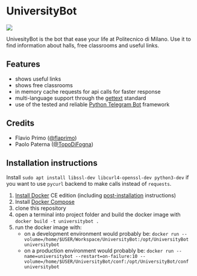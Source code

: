 # UniversityBot
<a href='https://travis-ci.org/flaprimo/UniversityBot'><img src='https://secure.travis-ci.org/flaprimo/UniversityBot.png?branch=master'></a>

UnivesityBot is the bot that ease your life at Politecnico di Milano.
Use it to find information about halls, free classrooms and useful links.

## Features
* shows useful links
* shows free classrooms
* in memory cache requests for api calls for faster response
* multi-language support through the [gettext](https://www.gnu.org/software/gettext/) standard
* use of the tested and reliable [Python Telegram Bot](https://github.com/python-telegram-bot/python-telegram-bot) framework

## Credits
* Flavio Primo ([@flaprimo](https://github.com/flaprimo/))
* Paolo Paterna ([@TopoDiFogna](https://github.com/TopoDiFogna))

## Installation instructions
Install `sudo apt install libssl-dev libcurl4-openssl-dev python3-dev` if you want to use `pycurl` backend to make calls instead of `requests`.

1. [Install Docker](https://docs.docker.com/engine/installation/) CE edition (including [post-installation](https://docs.docker.com/engine/installation/linux/linux-postinstall/) instructions)
2. Install [Docker Compose](https://docs.docker.com/compose/install/#install-compose)
3. clone this repository
4. open a terminal into project folder and build the docker image with `docker build -t universitybot .`
5. run the docker image with:
    * on a development environment would probably be:
    `docker run --volume=/home/$USER/Workspace/UniversityBot:/opt/UniversityBot universitybot`
    * on a production environment would probably be:
    `docker run --name=universitybot --restart=on-failure:10 --volume=/home/$USER/UniversityBot/conf:/opt/UniversityBot/conf universitybot`